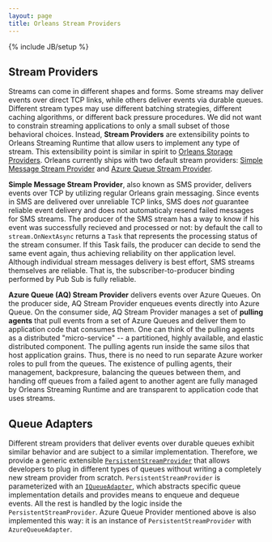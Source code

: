 ```yaml
---
layout: page
title: Orleans Stream Providers
---
```

{% include JB/setup %}

## Stream Providers

Streams can come in different shapes and forms. Some streams may deliver events over direct TCP links, while others deliver events via durable queues. Different stream types may use different batching strategies, different caching algorithms, or different back pressure procedures. We did not want to constrain streaming applications to only a small subset of those behavioral choices. Instead, **Stream Providers** are extensibility points to Orleans Streaming Runtime that allow users to implement any type of stream. This extensibility point is similar in spirit to [Orleans Storage Providers](https://github.com/dotnet/orleans/wiki/Custom%20Storage%20Providers).  Orleans currently ships with two default stream providers: [Simple Message Stream Provider](https://github.com/dotnet/orleans/blob/master/src/Orleans/Streams/SimpleMessageStream/SimpleMessageStreamProvider.cs) and [Azure Queue Stream Provider](https://github.com/dotnet/orleans/blob/master/src/OrleansProviders/Streams/AzureQueue/AzureQueueStreamProvider.cs).

**Simple Message Stream Provider**, also known as SMS provider, delivers events over TCP by utilizing regular Orleans grain messaging. Since events in SMS are delivered over unreliable TCP links, SMS does _not_ guarantee reliable event delivery and does not automaticaly resend failed messages for SMS streams. The producer of the SMS stream has a way to know if his event was successfully recieved and processed or not: by default the call to `stream.OnNextAsync` returns a `Task` that represents the processing status of the stream consumer. If this Task fails, the producer can decide to send the same event again, thus achieving reliability on ther application level. Although individual stream messages delivery is best effort, SMS streams themselves are reliable. That is, the subscriber-to-producer binding performed by Pub Sub is fully reliable. 


**Azure Queue (AQ) Stream Provider** delivers events over Azure Queues. On the producer side, AQ Stream Provider enqueues events directly into Azure Queue. On the consumer side, AQ Stream Provider manages a set of **pulling agents** that pull events from a set of Azure Queues and deliver them to application code that consumes them. One can think of the pulling agents as a distributed "micro-service" -- a partitioned, highly available, and elastic distributed component. The pulling agents run inside the same silos that host application grains. Thus, there is no need to run separate Azure worker roles to pull from the queues. The existence of pulling agents, their management, backpresure, balancing the queues between them, and handing off queues from a failed agent to another agent are fully managed by Orleans Streaming Runtime and are transparent to application code that uses streams.

## Queue Adapters 

Different stream providers that deliver events over durable queues exhibit similar behavior and are subject to a similar implementation. Therefore, we provide a generic extensible [`PersistentStreamProvider`](https://github.com/dotnet/orleans/blob/master/src/Orleans/Streams/PersistentStreams/PersistentStreamProvider.cs) that allows developers to plug in different types of queues without writing a completely new stream provider from scratch. `PersistentStreamProvider` is parameterized with an [`IQueueAdapter`](https://github.com/dotnet/orleans/blob/master/src/Orleans/Streams/QueueAdapters/IQueueAdapter.cs), which abstracts specific queue implementation details and provides means to enqueue and dequeue events. All the rest is handled by the logic inside the `PersistentStreamProvider`. Azure Queue Provider mentioned above is also implemented this way: it is an instance of `PersistentStreamProvider` with `AzureQueueAdapter`.

